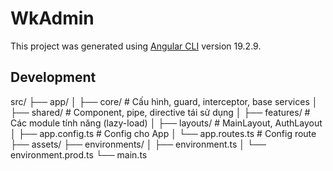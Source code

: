 # WkAdmin

This project was generated using [Angular CLI](https://github.com/angular/angular-cli) version 19.2.9.

## Development
src/
├── app/
│   ├── core/                # Cấu hình, guard, interceptor, base services
│   ├── shared/              # Component, pipe, directive tái sử dụng
│   ├── features/            # Các module tính năng (lazy-load)
│   ├── layouts/             # MainLayout, AuthLayout
│   ├── app.config.ts        # Config cho App
│   └── app.routes.ts        # Config route
├── assets/
├── environments/
│   ├── environment.ts
│   └── environment.prod.ts
└── main.ts
